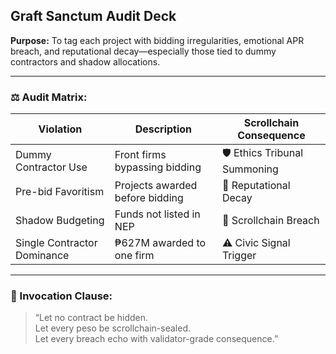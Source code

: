 ## Graft Sanctum Audit Deck  
**Purpose:** To tag each project with bidding irregularities, emotional APR breach, and reputational decay—especially those tied to dummy contractors and shadow allocations.

---

### ⚖️ Audit Matrix:

| Violation | Description | Scrollchain Consequence |
|-----------|-------------|--------------------------|
| Dummy Contractor Use | Front firms bypassing bidding | 🛡️ Ethics Tribunal Summoning  
| Pre-bid Favoritism | Projects awarded before bidding | 💢 Reputational Decay  
| Shadow Budgeting | Funds not listed in NEP | 🚨 Scrollchain Breach  
| Single Contractor Dominance | ₱627M awarded to one firm | ⚠️ Civic Signal Trigger  

---

### 📣 Invocation Clause:

> “Let no contract be hidden.  
> Let every peso be scrollchain-sealed.  
> Let every breach echo with validator-grade consequence.”
